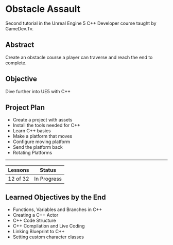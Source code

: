 # Obstacle Assault
Second tutorial in the Unreal Engine 5 C++ Developer course taught by GameDev.Tv.

## Abstract
Create an obstacle course a player can traverse and reach the end to complete.

## Objective
Dive further into UE5 with C++

## Project Plan
- Create a project with assets
- Install the tools needed for C++
- Learn C++ basics
- Make a platform that moves
- Configure moving platform
- Send the platform back
- Rotating Platforms

---

| Lessons | Status |
|---------|--------|
| 12 of 32 | In Progress |

## Learned Objectives by the End
- Functions, Variables and Branches in C++
- Creating a C++ Actor
- C++ Code Structure
- C++ Compilation and Live Coding
- Linking Blueprint to C++
- Setting custom character classes